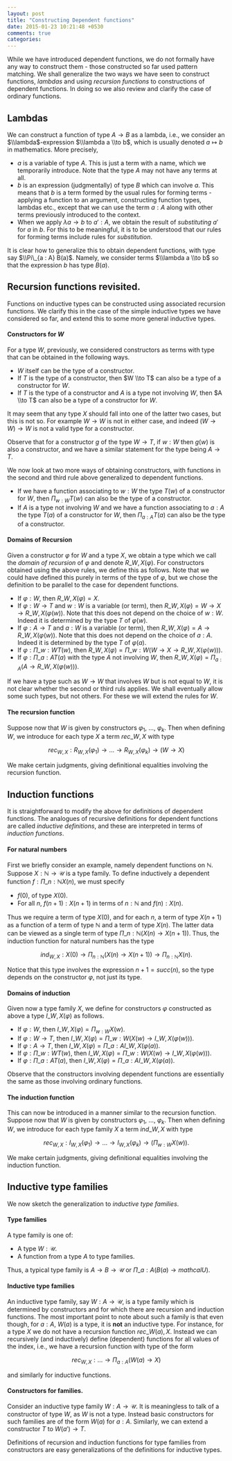 ```yaml
---
layout: post
title: "Constructing Dependent functions"
date: 2015-01-23 10:21:48 +0530
comments: true
categories:
---
```


While we have introduced dependent functions, we do not formally have any way to construct them - those constructed so far used pattern matching. We shall generalize the two ways we have seen to construct functions, _lambdas_ and using _recursion functions_ to constructions of dependent functions. In doing so we also review and clarify the case of ordinary functions.

## Lambdas

We can construct a function of type $A \to B$ as a lambda, i.e., we consider an $\\lambda$-expression $\\lambda a \\to b$, which is usually denoted $a \mapsto b$ in mathematics. More precisely,

* $a$ is a variable of type $A$. This is just a term with a name, which we temporarily introduce. Note that the type $A$ may not have any terms at all.
* $b$ is an expression (judgmentally) of type $B$ which can involve $a$. This means that $b$ is a term formed by the usual rules for forming terms - applying a function to an argument, constructing function types, lambdas etc., except that we can use the term $a : A$ along with other terms previously introduced to the context.
* When we apply $\lambda a \to b$ to $a' : A$, we obtain the result of _substituting_ $a'$ for $a$ in $b$. For this to be meaningful, it is to be understood that our rules for forming terms include rules for _substitution_.

It is clear how to generalize this to obtain dependent functions, with type say $\\Pi\_{a : A} B(a)$. Namely, we consider terms $\\lambda a \\to b$ so that the expression $b$ has type $B(a)$.

## Recursion functions revisited.

Functions on inductive types can be constructed using associated recursion functions. We clarify this in the case of the simple inductive types we have considered so far, and extend this to some more general inductive types.

#### Constructors for $W$

For a type $W$, previously, we considered constructors as terms with type that can be obtained in the following ways.

* $W$ itself can be the type of a constructor.
* If $T$ is the type of a constructor, then $W \\to T$ can also be a type of a constructor for $W$.
* If $T$ is the type of a constructor and $A$ is a type not involving $W$, then $A \\to T$ can also be a type of a constructor for $W$.

It may seem that any type $X$ should fall into one of the latter two cases, but this is not so. For example $W \to W$ is not in either case, and indeed $(W \to W) \to W$ is not a valid type for a constructor.

Observe that for a constructor $g$ of the type $W \to T$, if $w : W$ then $g(w)$ is also a constructor, and we have a similar statement for the type being $A \to T$.

We now look at two more ways of obtaining constructors, with functions in the second and third rule above generalized to dependent functions.

* If we have a function associating to $w : W$ the type $T(w)$ of a constructor for $W$, then $\Pi_{w : W} T(w)$ can also be the type of a constructor.
* If $A$ is a type not involving $W$ and we have a function associating to $a : A$ the type $T(a)$ of a constructor for $W$, then $\Pi_{a : A} T(a)$ can also be the type of a constructor.


#### Domains of Recursion

Given a constructor $\varphi$ for $W$ and a type $X$, we obtain a type which we call the _domain of recursion_ of $\varphi$ and denote $R\_{W, X}(\varphi)$. For constructors obtained using the above rules, we define this as follows. Note that we could have defined this purely in terms of the type of $\varphi$, but we chose the definition to be parallel to the case for dependent functions.

* If $\varphi : W$, then $R\_{W, X}(\varphi) = X$.
* If $\varphi : W \to T$ and $w : W$ is a variable (or term), then $R\_{W, X}(\varphi) = W \to X \to R\_{W, X}(\varphi(w))$. Note that this does not depend on the choice of $w : W$. Indeed it is determined by the type $T$ of $\varphi(w)$.
* If $\varphi : A \to T$ and $a : W$ is a variable (or term), then $R\_{W, X}(\varphi) = A \to R\_{W, X}(\varphi(w))$. Note that this does not depend on the choice of $a : A$. Indeed it is determined by the type $T$ of $\varphi(a)$.
* If $\varphi : \Pi\_{w: W} T(w)$, then $R\_{W, X}(\varphi) = \Pi\_{w: W} (W \to X \to R\_{W, X}(\varphi(w))).$
*  If $\varphi : \Pi\_{a: A} T(a)$ with the type $A$ not involving $W$, then $R\_{W, X}(\varphi) = \Pi_{a: A} (A \to R\_{W, X}(\varphi(w))).$

If we have a type such as $W \to W$ that involves $W$ but is not equal to $W$, it is not clear whether the second or third ruls applies. We shall eventually allow some such types, but not others. For these we will extend the rules for $W$.

#### The recursion function

Suppose now that $W$ is given by constructors $\varphi_1$, $\dots$, $\varphi_k$. Then when defining $W$, we introduce for each type $X$ a term $rec\_{W, X}$ with type

$$rec_{W, X} : R_{W, X}(\varphi_1) \to \dots \to R_{W, X}(\varphi_k) \to (W \to X)$$

We make certain judgments, giving definitional equalities involving the recursion function.

## Induction functions

It is straightforward to modify the above for definitions of dependent functions. The analogues of recursive definitions for dependent functions are called _inductive definitions_, and these are interpreted in terms of _induction functions_.

#### For natural numbers

First we briefly consider an example, namely dependent functions on $\mathbb{N}$. Suppose $X : \mathbb{N} \to \mathcal{U}$ is a type family. To define inductively a dependent function $f : \Pi\_{n : \mathbb{N}} X(n)$, we must specify

* $f(0)$, of type $X(0)$.
* For all $n$, $f(n + 1) : X(n+1)$ in terms of $n : \mathbb{N}$ and $f(n) : X(n)$.

Thus we require a term of type $X(0)$, and for each $n$, a term of type $X(n+1)$ as a function of a term of type $\mathbb{N}$ and a term of type $X(n)$. The latter data can be viewed as a single term of type $\Pi\_{n : \mathbb{N}} (X(n) \to X(n+1))$. Thus, the induction function for natural numbers has the type

$$ind_{W, X} :  X(0) \to \Pi_{n : \mathbb{N}} (X(n) \to X(n+1)) \to \Pi_{n : \mathbb{N}} X(n).$$

Notice that this type involves the expression $n+1 = succ(n)$, so the type depends on the constructor $\varphi$, not just its type.

#### Domains of induction

Given now a type family $X$, we define for constructors $\varphi$ constructed as above a type $I\_{W, X}(\varphi)$ as follows.

* If $\varphi : W$, then $I\_{W, X}(\varphi) = \Pi_{w: W} X(w)$.
* If $\varphi: W \to T$, then $I\_{W, X}(\varphi) = \Pi\_{w: W} (X(w) \to I\_{W, X}(\varphi(w)))$.
* If $\varphi: A \to T$, then $I\_{W, X}(\varphi) = \Pi\_{a: A} I\_{W, X}(\varphi(a))$.
* If $\varphi: \Pi\_{w: W} T(w)$, then $I\_{W, X}(\varphi) = \Pi\_{w: W} (X(w) \to I\_{W, X}(\varphi(w)))$.
* If $\varphi: \Pi\_{a : A} T(a)$, then $I\_{W, X}(\varphi) = \Pi\_{a: A} I\_{W, X}(\varphi(a))$.

Observe that the constructors involving dependent functions are essentially the same as those involving ordinary functions.

#### The induction function

This can now be introduced in a manner similar to the recursion function. Suppose now that $W$ is given by constructors $\varphi_1$, $\dots$, $\varphi_k$. Then when defining $W$, we introduce for each type family $X$ a term $ind\_{W, X}$ with type

$$rec_{W, X} : I_{W, X}(\varphi_1) \to \dots \to I_{W, X}(\varphi_k) \to (\Pi_{w: W} X(w)).$$

We make certain judgments, giving definitional equalities involving the induction function.


## Inductive type families

We now sketch the generalization to _inductive type families_.

#### Type families

A type family is one of:
* A type $W : \mathcal{U}$.
* A function from a type $A$ to type families.

Thus, a typical type family is $A \to B \to \mathcal{U}$ or $\Pi\_{a : A} (B(a)\to mathcal{U})$.

#### Inductive type families

An inductive type family, say $W : A \to \mathcal{U}$, is a type family which is determined by constructors and for which there are recursion and induction functions. The most important point to note about such a family is that even though, for $a: A$, $W(a)$ is a type, it is **not** an inductive type. For instance, for a type $X$ we do not have a recursion function $rec\_{W(a), X}$. Instead we can recursively (and inductively) define (dependent) functions for all values of the index, i.e., we have a recursion function with type of the form

$$rec_{W, X} : \dots \to \Pi_{a : A}(W(a) \to X)$$

and similarly for inductive functions.

#### Constructors for families.

Consider an inductive type family $W : A \to \mathcal{U}$. It is meaningless to talk of a constructor of type $W$, as $W$ is not a type. Instead basic constructors for such families are of the form $W(a)$ for $a : A$. Similarly, we can extend a constructor $T$ to $W(a') \to T$.

Definitions of recursion and induction functions for type families from constructors are easy generalizations of the definitions for inductive types.
